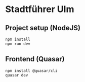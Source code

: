 # Stadtführer Ulm

## Project setup (NodeJS)
```
npm install
npm run dev
```

## Frontend (Quasar)
```
npm install @quasar/cli
quasar dev
```

